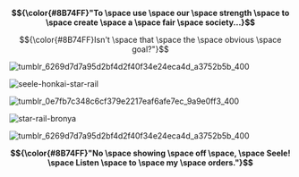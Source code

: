 
**$${\color{#8B74FF}"To \space use \space our \space strength \space to \space create \space a \space fair \space society...}$$**

$${\color{#8B74FF}Isn't \space that \space the \space obvious \space goal?"}$$

![tumblr_6269d7d7a95d2bf4d2f40f34e24eca4d_a3752b5b_400](https://github.com/Sea-of-Butterflies/Sea-of-Butterflies/assets/143153577/aae8c51a-d4f4-4a70-b10a-3c02834588e2)


![seele-honkai-star-rail](https://github.com/Sea-of-Butterflies/Sea-of-Butterflies/assets/143153577/cb6bb48b-25f6-48f8-b1e8-c27e2454e68e)


![tumblr_0e7fb7c348c6cf379e2217eaf6afe7ec_9a9e0ff3_400](https://github.com/Sea-of-Butterflies/Sea-of-Butterflies/assets/143153577/6b3d2388-2687-46a2-854e-ca42b0864fba)

![star-rail-bronya](https://github.com/Sea-of-Butterflies/Sea-of-Butterflies/assets/143153577/5a7be04c-0184-48a5-b203-9c9858713f6c)

![tumblr_6269d7d7a95d2bf4d2f40f34e24eca4d_a3752b5b_400](https://github.com/Sea-of-Butterflies/Sea-of-Butterflies/assets/143153577/aae8c51a-d4f4-4a70-b10a-3c02834588e2)

**$${\color{#8B74FF}"No \space showing \space  off \space, \space Seele! \space Listen \space to \space my \space orders."}$$**
